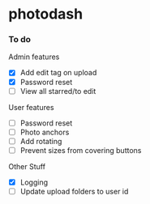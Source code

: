 # photodash

### To do
Admin features
- [x] Add edit tag on upload
- [x] Password reset
- [ ] View all starred/to edit

User features
- [ ] Password reset
- [ ] Photo anchors
- [ ] Add rotating
- [ ] Prevent sizes from covering buttons

Other Stuff
- [x] Logging
- [ ] Update upload folders to user id
